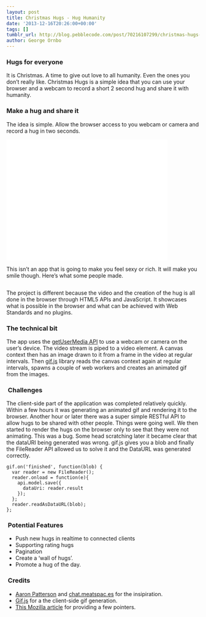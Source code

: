 ```yaml
---
layout: post
title: Christmas Hugs - Hug Humanity
date: '2013-12-16T20:26:00+00:00'
tags: []
tumblr_url: http://blog.pebblecode.com/post/70216107299/christmas-hugs-hug-humanity
author: George Ornbo
---
```

<h3>Hugs for everyone</h3>

<p>It is Christmas. A time to give out love to all humanity. Even the ones you don&rsquo;t really like. Christmas Hugs is a simple idea that you can use your browser and a webcam to record a short 2 second hug and share it with humanity.</p>

<h3>Make a hug and share it</h3>

<p>The idea is simple. Allow the browser access to you webcam or camera and record a hug in two seconds.</p>

<iframe width="420" height="315" src="//www.youtube.com/embed/2wfBzkEVMUs" frameborder="0" allowfullscreen></iframe>

<p>This isn&rsquo;t an app that is going to make you feel sexy or rich. It will make you smile though. Here&rsquo;s what some people made.</p>

<p><img src="https://31.media.tumblr.com/936f5cf444a1e728112d056fb86811e9/tumblr_inline_mxwvki657q1qz7kgs.gif" alt=""/><img src="https://31.media.tumblr.com/3973d7cfd6511965d9eeb9f5b9b4a483/tumblr_inline_mxwvljLikA1qz7kgs.gif" alt=""/><img src="https://31.media.tumblr.com/6dd0d26a726ecf7e97d4266141b4e70a/tumblr_inline_mxx117pu8J1qz7kgs.gif" alt=""/><img src="https://31.media.tumblr.com/b77b14c0d42fa18ba331b38927973c13/tumblr_inline_mxwvmaWXOZ1qz7kgs.gif" alt=""/></p>

<p>The project is different because the video and the creation of the hug is all done in the browser through HTML5 APIs and JavaScript. It showcases what is possible in the browser and what can be achieved with Web Standards and no plugins.</p>

<h3>The technical bit</h3>

<p>The app uses the <a href="http://dev.w3.org/2011/webrtc/editor/getusermedia.html">getUserMedia API</a> to use a webcam or camera on the user&rsquo;s device. The video stream is piped to a video element. A canvas context then has an image drawn to it from a frame in the video at regular intervals. Then <a href="http://jnordberg.github.io/gif.js/">gif.js</a> library reads the canvas context again at regular intervals, spawns a couple of web workers and creates an animated gif from the images.</p>

<h3> Challenges</h3>

<p>The client-side part of the application was completed relatively quickly. Within a few hours it was generating an animated gif and rendering it to the browser. Another hour or later there was a super simple RESTful API to allow hugs to be shared with other people. Things were going well. We then started to render the hugs on the browser only to see that they were not animating. This was a bug. Some head scratching later it became clear that the dataURI being generated was wrong. gif.js gives you a blob and finally the FileReader API allowed us to solve it and the DataURL was generated correctly.</p>

<pre><code>gif.on('finished', function(blob) {
  var reader = new FileReader();
  reader.onload = function(e){
    api.model.save({
      dataUri: reader.result
    });
  };
  reader.readAsDataURL(blob);
};
</code></pre>

<h3> Potential Features</h3>

<ul><li>Push new hugs in realtime to connected clients</li>
<li>Supporting rating hugs</li>
<li>Pagination</li>
<li>Create a &lsquo;wall of hugs&rsquo;.</li>
<li>Promote a hug of the day.</li>
</ul><h3> Credits</h3>

<ul><li><a href="http://tenderlovemaking.com/">Aaron Patterson</a> and <a href="https://chat.meatspac.es/">chat.meatspac.es</a> for the insipiration.</li>
<li><a href="http://jnordberg.github.io/gif.js/">Gif.js</a> for a the client-side gif generation.</li>
<li><a href="https://hacks.mozilla.org/2013/07/the-making-of-face-to-gif/">This Mozilla article</a> for providing a few pointers.</li>
</ul>
